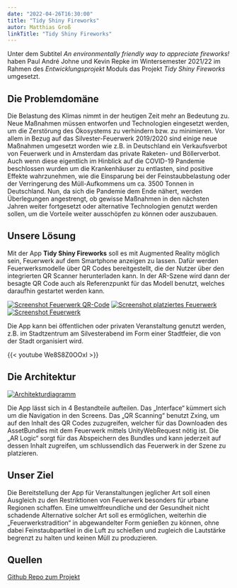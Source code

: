 ```yaml
---
date: "2022-04-26T16:30:00"
title: "Tidy Shiny Fireworks"
autor: Matthias Groß
linkTitle: "Tidy Shiny Fireworks"
---
```


Unter dem Subtitel *An environmentally friendly way to appreciate fireworks!* haben
Paul André Johne und Kevin Repke
im Wintersemester 2021/22 im Rahmen des *Entwicklungsprojekt* Moduls das Projekt
*Tidy Shiny Fireworks* umgesetzt.

## Die Problemdomäne

Die Belastung des Klimas nimmt in der heutigen Zeit mehr an Bedeutung
zu. Neue Maßnahmen müssen entworfen und Technologien eingesetzt
werden, um die Zerstörung des Ökosystems zu verhindern bzw. zu
minimieren. Vor allem in Bezug auf das Silvester-Feuerwerk 2019/2020 sind einige neue
Maßnahmen umgesetzt worden wie z.B. in Deutschland ein Verkaufsverbot von
Feuerwerk und in Amsterdam das private Raketen- und Böllerverbot. Auch
wenn diese eigentlich im Hinblick auf die COVID-19 Pandemie beschlossen
wurden um die Krankenhäuser zu entlasten, sind positive Effekte
wahrzunehmen, wie die Einsparung bei der Feinstaubbelastung oder der
Verringerung des Müll-Aufkommens um ca. 3500 Tonnen in Deutschland.
Nun, da sich die Pandemie dem Ende nähert, werden Überlegungen angestrengt,
ob gewisse Maßnahmen in den nächsten Jahren weiter fortgesetzt oder
alternative Technologien genutzt werden sollen, um die Vorteile weiter
ausschöpfen zu können oder auszubauen.

## Unsere Lösung

Mit der App **Tidy Shiny Fireworks** soll es mit Augmented Reality möglich
sein, Feuerwerk auf dem Smartphone anzeigen zu lassen. Dafür werden
Feuerwerksmodelle über QR Codes bereitgestellt, die der Nutzer über den
integrierten QR Scanner herunterladen kann. In der AR-Szene wird dann der
besagte QR Code auch als Referenzpunkt für das Modell benutzt, welches
daraufhin gestartet werden kann.

[![Screenshot Feuerwerk QR-Code](QR_screenshot.png)](QR_screenshot.png)
[![Screenshot platziertes Feuerwerk](firework_placed_screenshot.png)](firework_placed_screenshot.png)
[![Screenshot Feuerwerk](firework_screenshot.png)](firework_screenshot.png)

Die App kann bei öffentlichen oder
privaten Veranstaltung genutzt werden, z.B. im Stadtzentrum am
Silvesterabend im Form einer Stadtfeier, die von der Stadt organisiert wird.

{{< youtube We8S8Z0OOxI >}}


## Die Architektur

[![Architekturdiagramm](architecture.png)](architecture.png)

Die App lässt sich in 4 Bestandteile aufteilen. Das „Interface“ kümmert sich
um die Navigation in den Screens. Das „QR Scanning“ benutzt Zxing, um
auf den Inhalt des QR Codes zuzugreifen, welcher für das Downloaden des
AssetBundles mit dem Feuerwerk mittels UnityWebRequest nötig ist. Die
„AR Logic“ sorgt für das Abspeichern des Bundles und kann jederzeit auf
dessen Inhalt zugreifen, um schlussendlich das Feuerwerk in der Szene zu
platzieren.

## Unser Ziel

Die Bereitstellung der App für Veranstaltungen jeglicher Art soll einen
Ausgleich zu den Restriktionen von Feuerwerk besonders für urbane
Regionen schaffen. Eine umweltfreundliche und der Gesundheit nicht
schadende Alternative solcher Art soll es ermöglichen, weiterhin die
„Feuerwerkstradition“ in abgewandelter Form genießen zu können, ohne
dabei Feinstaubpartikel in die Luft zu schießen und zugleich die Lautstärke begrenzt zu
halten und keinen Müll zu produzieren.


## Quellen

[Github Repo zum Projekt](https://github.com/Paul-Johne/TidyShinyFireworks_full-version)



